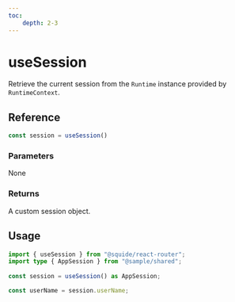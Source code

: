 ```yaml
---
toc:
    depth: 2-3
---
```


# useSession

Retrieve the current session from the `Runtime` instance provided by `RuntimeContext`.

## Reference

```ts
const session = useSession()
```

### Parameters

None

### Returns

A custom session object.

## Usage

```ts
import { useSession } from "@squide/react-router";
import type { AppSession } from "@sample/shared";
 
const session = useSession() as AppSession;

const userName = session.userName;
```
